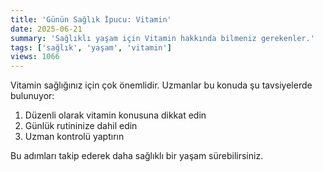 ```yaml
---
title: 'Günün Sağlık İpucu: Vitamin'
date: 2025-06-21
summary: 'Sağlıklı yaşam için Vitamin hakkında bilmeniz gerekenler.'
tags: ['sağlık', 'yaşam', 'vitamin']
views: 1066
---
```


Vitamin sağlığınız için çok önemlidir. Uzmanlar bu konuda şu tavsiyelerde bulunuyor:

1. Düzenli olarak vitamin konusuna dikkat edin
2. Günlük rutininize dahil edin
3. Uzman kontrolü yaptırın

Bu adımları takip ederek daha sağlıklı bir yaşam sürebilirsiniz.